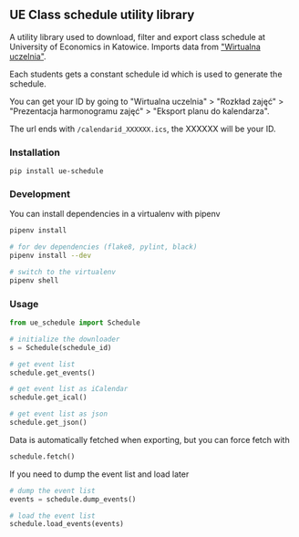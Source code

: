 ## UE Class schedule utility library

A utility library used to download, filter and export class schedule at University of Economics in Katowice.  Imports data from ["Wirtualna uczelnia"](https://e-uczelnia.ue.katowice.pl/).

Each students gets a constant schedule id which is used to generate the schedule.  

You can get your ID by going to "Wirtualna uczelnia" > "Rozkład zajęć" > "Prezentacja harmonogramu zajęć" > "Eksport planu do kalendarza".

The url ends with `/calendarid_XXXXXX.ics`, the XXXXXX will be your ID.

### Installation
```
pip install ue-schedule
```

### Development
You can install dependencies in a virtualenv with pipenv
```bash
pipenv install

# for dev dependencies (flake8, pylint, black)
pipenv install --dev 

# switch to the virtualenv
pipenv shell
```

### Usage
```python
from ue_schedule import Schedule

# initialize the downloader
s = Schedule(schedule_id)

# get event list
schedule.get_events()

# get event list as iCalendar
schedule.get_ical()

# get event list as json
schedule.get_json()
```

Data is automatically fetched when exporting, but you can force fetch with
```python
schedule.fetch()
```

If you need to dump the event list and load later
```python
# dump the event list
events = schedule.dump_events()

# load the event list
schedule.load_events(events)
```